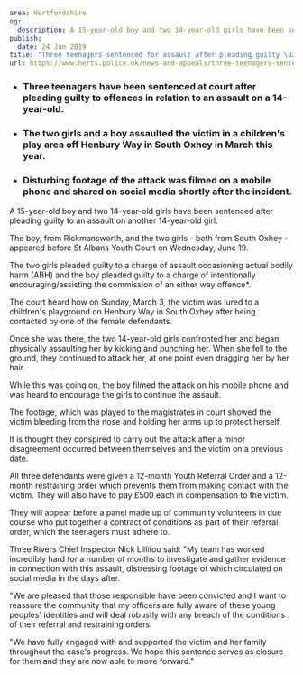 ```yaml
area: Hertfordshire
og:
  description: A 15-year-old boy and two 14-year-old girls have been sentenced after pleading guilty to an assault on another 14-year-old girl.
publish:
  date: 24 Jun 2019
title: "Three teenagers sentenced for assault after pleading guilty \u2013 South Oxhey"
url: https://www.herts.police.uk/news-and-appeals/three-teenagers-sentenced-for-assault-after-pleading-guilty-south-oxhey-0411c
```

* ### Three teenagers have been sentenced at court after pleading guilty to offences in relation to an assault on a 14-year-old.

 * ### The two girls and a boy assaulted the victim in a children's play area off Henbury Way in South Oxhey in March this year.

 * ### Disturbing footage of the attack was filmed on a mobile phone and shared on social media shortly after the incident.

A 15-year-old boy and two 14-year-old girls have been sentenced after pleading guilty to an assault on another 14-year-old girl.

The boy, from Rickmansworth, and the two girls - both from South Oxhey - appeared before St Albans Youth Court on Wednesday, June 19.

The two girls pleaded guilty to a charge of assault occasioning actual bodily harm (ABH) and the boy pleaded guilty to a charge of intentionally encouraging/assisting the commission of an either way offence*.

The court heard how on Sunday, March 3, the victim was lured to a children's playground on Henbury Way in South Oxhey after being contacted by one of the female defendants.

Once she was there, the two 14-year-old girls confronted her and began physically assaulting her by kicking and punching her. When she fell to the ground, they continued to attack her, at one point even dragging her by her hair.

While this was going on, the boy filmed the attack on his mobile phone and was heard to encourage the girls to continue the assault.

The footage, which was played to the magistrates in court showed the victim bleeding from the nose and holding her arms up to protect herself.

It is thought they conspired to carry out the attack after a minor disagreement occurred between themselves and the victim on a previous date.

All three defendants were given a 12-month Youth Referral Order and a 12-month restraining order which prevents them from making contact with the victim. They will also have to pay £500 each in compensation to the victim.

They will appear before a panel made up of community volunteers in due course who put together a contract of conditions as part of their referral order, which the teenagers must adhere to.

Three Rivers Chief Inspector Nick Lillitou said: "My team has worked incredibly hard for a number of months to investigate and gather evidence in connection with this assault, distressing footage of which circulated on social media in the days after.

"We are pleased that those responsible have been convicted and I want to reassure the community that my officers are fully aware of these young peoples' identities and will deal robustly with any breach of the conditions of their referral and restraining orders.

"We have fully engaged with and supported the victim and her family throughout the case's progress. We hope this sentence serves as closure for them and they are now able to move forward."
